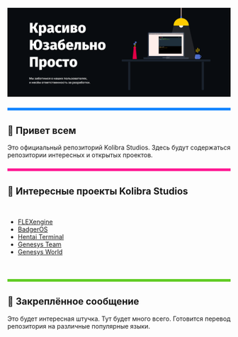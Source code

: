 [![Main Banner (click to open VK official group)](./src/splash.png)](https://vk.com/kolibracorp.official)

![Boop](./src/board1.png)

## 👋 Привет всем

Это официальный репозиторий Kolibra Studios. Здесь будут содержаться репозитории интересных и открытых проектов.

![Boop](./src/board2.png)

## 📝 Интересные проекты Kolibra Studios

<br>

<!-- BLOG-POST-LIST:START -->
- [FLEXengine](https://vk.com/kolibracorp.flexui)
- [BadgerOS](https://vk.com/kolibracorp.badgeros)
- [Hentai Terminal](https://vk.com/kolibracorp.hterminal)
- [Genesys Team](https://vk.com/genesys.team)
- [Genesys World](https://vk.com/genesys.world)
<!-- BLOG-POST-LIST:END -->

<br>

![Boop](./src/board4.png)

## 📌 Закреплённое сообщение

Это будет интересная штучка. Тут будет много всего.
Готовится перевод репозитория на различные популярные языки.
